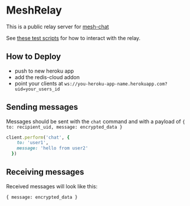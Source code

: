 # MeshRelay

This is a public relay server for [mesh-chat](https://github.com/neuravion/mesh-chat)


See [these test scripts](https://gist.github.com/NullVoxPopuli/edfcbbe91a7877e445cbde84c7f05b37) for how to interact with the relay.


## How to Deploy

- push to new heroku app
- add the redis-cloud addon
- point your clients at `ws://you-heroku-app-name.herokuapp.com?uid=your_users_id`

## Sending messages


Messages should be sent with the `chat` command and with a payload of `{ to: recipient_uid, message: encrypted_data }`

```ruby
client.perform('chat', {
    to: 'user1',
    message: 'hello from user2'
  })
```

## Receiving messages

Received messages will look like this:

`{ message: encrypted_data }`
